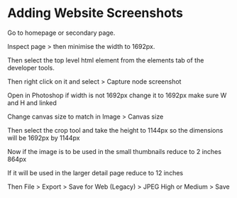 # Adding Website Screenshots

Go to homepage or secondary page.

Inspect page > then minimise the width to 1692px.

Then select the top level html element from the elements tab of the developer tools.

Then right click on it and select > Capture node screenshot

Open in Photoshop if width is not 1692px change it to 1692px make sure W and H and linked

Change canvas size to match in Image > Canvas size

Then select the crop tool and take the height to 1144px so the dimensions will be 1692px by 1144px

Now if the image is to be used in the small thumbnails reduce to 2 inches 864px

If it will be used in the larger detail page reduce to 12 inches

Then File > Export > Save for Web (Legacy) > JPEG High or Medium > Save
